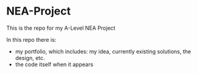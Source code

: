 # NEA-Project
This is the repo for my A-Level NEA Project

In this repo there is:
- my portfolio, which includes: my idea, currently existing solutions, the design, etc.
- the code itself when it appears
